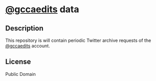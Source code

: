 # [@gccaedits](https://twitter.com/gccaedits) data

## Description

This repository is will contain periodic Twitter archive requests of the [@gccaedits](https://twitter.com/gccaedits) account.

## License

Public Domain
